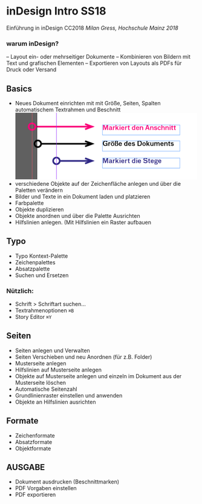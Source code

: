 # inDesign Intro SS18
Einführung in inDesign CC2018
*Milan Gress, Hochschule Mainz 2018*

### warum inDesign?
– Layout ein- oder mehrseitiger Dokumente
– Kombinieren von Bildern mit Text und grafischen Elementen
– Exportieren von Layouts als PDFs für Druck oder Versand

## Basics
- Neues Dokument einrichten mit mit Größe, Seiten, Spalten automatischem Textrahmen und Beschnitt
![](Bilder/raender.png)
- verschiedene Objekte auf der Zeichenfläche anlegen und über die Paletten verändern
- Bilder und Texte in ein Dokument laden und platzieren
- Farbpalette
- Objekte duplizieren
- Objekte anordnen und über die Palette Ausrichten
- Hilfslinien anlegen. (Mit Hilfslinien ein Raster aufbauen


## Typo

- Typo Kontext-Palette
- Zeichenpalettes
- Absatzpalette
- Suchen und Ersetzen

### Nützlich:
- Schrift > Schriftart suchen…
- Textrahmenoptionen `⌘B`
- Story Editor `⌘Y`

## Seiten

- Seiten anlegen und Verwalten
- Seiten Verschieben und neu Anordnen (für z.B. Folder)
- Musterseite anlegen
- Hilfslinien auf Musterseite anlegen
- Objekte auf Musterseite anlegen und einzeln im Dokument aus der Musterseite löschen
- Automatische Seitenzahl
- Grundlinienraster einstellen und anwenden
- Objekte an Hilfslinien ausrichten


## Formate

- Zeichenformate
- Absatzformate
- Objektformate


## AUSGABE

- Dokument ausdrucken (Beschnittmarken)
- PDF Vorgaben einstellen
- PDF exportieren
